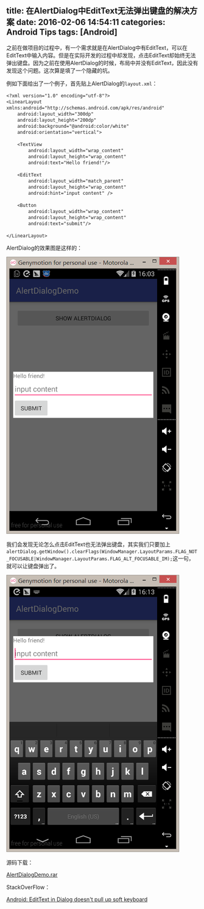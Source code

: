 title: 在AlertDialog中EditText无法弹出键盘的解决方案
date: 2016-02-06 14:54:11
categories: Android Tips
tags: [Android]
---
之前在做项目的过程中，有一个需求就是在AlertDialog中有EditText，可以在EditText中输入内容。但是在实际开发的过程中却发现，点击EditText却始终无法弹出键盘。因为之前在使用AlertDialog的时候，布局中并没有EditText，因此没有发现这个问题。这次算是填了一个隐藏的坑。

例如下面给出了一个例子，首先贴上AlertDialog的`layout.xml`：

	<?xml version="1.0" encoding="utf-8"?>
	<LinearLayout xmlns:android="http://schemas.android.com/apk/res/android"
	    android:layout_width="300dp"
	    android:layout_height="200dp"
	    android:background="@android:color/white"
	    android:orientation="vertical">
	
	    <TextView
	        android:layout_width="wrap_content"
	        android:layout_height="wrap_content"
	        android:text="Hello friend!"/>
	
	    <EditText
	        android:layout_width="match_parent"
	        android:layout_height="wrap_content"
	        android:hint="input content" />
	
	    <Button
	        android:layout_width="wrap_content"
	        android:layout_height="wrap_content"
	        android:text="submit"/>
	
	</LinearLayout>

AlertDialog的效果图是这样的：

![这里填写图片的描述](/uploads/20160206/20160206160310.png)

我们会发现无论怎么点击EditText也无法弹出键盘，其实我们只要加上`alertDialog.getWindow().clearFlags(WindowManager.LayoutParams.FLAG_NOT_FOCUSABLE|WindowManager.LayoutParams.FLAG_ALT_FOCUSABLE_IM);`这一句，就可以让键盘弹出了。

![这里填写图片的描述](/uploads/20160206/20160206161311.png)

源码下载：

[AlertDialogDemo.rar](/uploads/20160206/AlertDialogDemo.rar)

StackOverFlow：

[Android: EditText in Dialog doesn't pull up soft keyboard](http://stackoverflow.com/questions/9102074/android-edittext-in-dialog-doesnt-pull-up-soft-keyboard)